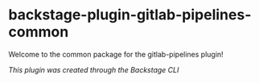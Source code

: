 # backstage-plugin-gitlab-pipelines-common

Welcome to the common package for the gitlab-pipelines plugin!

_This plugin was created through the Backstage CLI_
